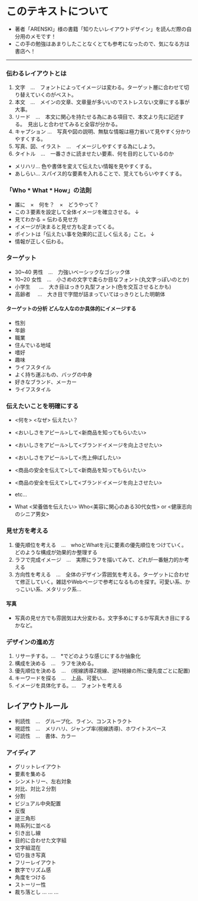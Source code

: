 # このテキストについて
* 著者「ARENSKI」様の書籍「知りたいレイアウトデザイン」を読んだ際の自分用のメモです！
* この手の勉強はあまりしたことなくとても参考になったので、気になる方は書店へ！

----------------------
### 伝わるレイアウトとは
1. 文字　…　フォントによってイメージは変わる。ターゲット層に合わせて切り替えていくのがベスト。
2. 本文　…　メインの文章、文章量が多いいのでストレスない文章にする事が大事。
3. リード　…　本文に関心を持たせる為にある項目で、本文より先に記述する。　見出しと合わせてみると全容が分かる。
4. キャプション …　写真や図の説明、無駄な情報は極力省いて見やすく分かりやすくする。
5. 写真、図、イラスト　…　イメージしやすくする為にしよう。
6. タイトル　…　一番さきに読ませたい要素、何を目的としているのか

* メリハリ… 色や書体を変えて伝えたい情報を見やすくする。
* あしらい… スパイス的な要素を入れることで、覚えてもらいやすくする。

### 「Who * What * How」の法則
* 誰に　×　何を？　×　どうやって？
* この３要素を設定して全体イメージを確立させる。
↓
* 見てわかる = 伝わる見せ方
* イメージが決まると見せ方も定まってくる。
* ポイントは「伝えたい事を効果的に正しく伝える」こと。
↓
* 情報が正しく伝わる。

### ターゲット
* 30~40 男性　…　力強いベーシックなゴシック体
* 10~20 女性　…　小さめの文字で柔らか目なフォント(丸文字っぽいのとか)
* 小学生      …　大き目はっきり丸型フォント(色を交互させるとかも)
* 高齢者      …　大き目で字間が詰まっていてはっきりとした明朝体

#### ターゲットの分析 どんな人なのか具体的にイメージする
* 性別
* 年齢
* 職業
* 住んでいる地域
* 嗜好
* 趣味
* ライフスタイル
* よく持ち運ぶもの、バッグの中身
* 好きなブランド、メーカー
* ライフスタイル

### 伝えたいことを明確にする
* <何を> <なぜ> 伝えたい？
* <おいしさをアピール>して<新商品を知ってもらいたい>
* <おいしさをアピール>して<ブランドイメージを向上させたい>
* <おいしさをアピール>して<売上伸ばしたい>
* <商品の安全を伝えて>して<新商品を知ってもらいたい>
* <商品の安全を伝えて>して<ブランドイメージを向上させたい>
* etc…

* What <栄養価を伝えたい> Who<美容に関心のある30代女性> or <健康志向のシニア男女>

### 見せ方を考える
1. 優先順位を考える　…　whoとWhatを元に要素の優先順位をつけていく。どのような構成が効果的か整理する
2. ラフで完成イメージ　…　実際にラフを描いてみて、どれが一番魅力的か考える
3. 方向性を考える　…　全体のデザイン雰囲気を考える。ターゲットに合わせて修正していく。雑誌やWebページで参考になるものを探す。可愛い系、かっこいい系、メタリック系…

#### 写真
* 写真の見せ方でも雰囲気は大分変わる。文字多めにするか写真大き目にするかなど。

### デザインの進め方
1. リサーチする。…　<who>*<what>でどのような感じにするか抽象化
2. 構成を決める　…　ラフを決める。
3. 優先順位を決める　…　(視線誘導Z視線、逆N視線の所に優先度ごとに配置)
4. キーワードを探る　…　上品、可愛い…
5. イメージを具体化する。…　フォントを考える

## レイアウトルール
* 判読性　…　グループ化、ライン、コンストラクト
* 視認性　…　メリハリ、ジャンプ率(視線誘導)、ホワイトスペース
* 可読性　…　書体、カラー

### アイディア
* グリットレイアウト
* 要素を集める
* シンメトリー、左右対象
* 対比、対比２分割
* 分割
* ビジュアル中央配置
* 反復
* 逆三角形
* 時系列に並べる
* 引き出し線
* 目的に合わせた文字組
* 文字組混在
* 切り抜き写真
* フリーレイアウト
* 数字でリズム感
* 角度をつける
* ストーリー性
* 裁ち落とし
…
…
…
